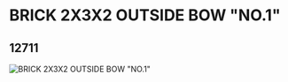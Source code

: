 # BRICK 2X3X2 OUTSIDE BOW "NO.1"
## 12711
![BRICK 2X3X2 OUTSIDE BOW "NO.1"](https://lc-www-live-s.legocdn.com/media/bricks/5/2/6020949.jpg)